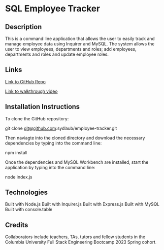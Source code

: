 # SQL Employee Tracker

## Description
This is a command line application that allows the user to easily track and manage employee data using Inquirer and MySQL. The system allows the user to view employees, departments and roles; add employees, departments and roles and update employee roles. 

## Links
[Link to GitHub Repo](https://github.com/sydlaub/employee-tracker)

[Link to walkthrough video](https://drive.google.com/file/d/1Drsq5vQikcrpTGZZqEO6JWVWiNhda7if/view)

## Installation Instructions
To clone the GitHub repository:

git clone git@github.com:sydlaub/employee-tracker.git

Then naviagte into the cloned directory and download the necessary dependencies by typing into the command line:

npm install

Once the dependencies and MySQL Workbench are installed, start the application by typing into the command line:

node index.js

## Technologies
Built with Node.js
Built with Inquirer.js
Built with Express.js
Built with MySQL
Built with console.table

## Credits
Collaborators include teachers, TAs, tutors and fellow students in the Columbia University Full Stack Engineering Bootcamp 2023 Spring cohort.

